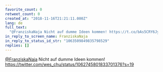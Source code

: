 ```yaml
---
favorite_count: 0
retweet_count: 0
created_at: "2018-11-16T21:21:11.000Z"
lang: de
full_text:
  "@FranziskaNaja Nicht auf dumme Ideen kommen! https://t.co/bAs5CRY6Jy"
in_reply_to_screen_name: FranziskaNaja
in_reply_to_status_id_str: "1063509849835798529"
replies: []
---
```


[@FranziskaNaja](https://twitter.com/FranziskaNaja) Nicht auf dumme Ideen
kommen! <https://twitter.com/wes_chu/status/1062745801833701376?s=19>
